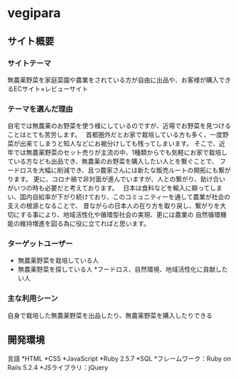 # __vegipara__

## サイト概要

### サイトテーマ
無農薬野菜を家庭菜園や農業をされている方が自由に出品や、お客様が購入できるECサイト×レビューサイト

### テーマを選んだ理由
自宅では無農薬のお野菜を使う様にしているのですが、近場でお野菜を見つけることはとても苦労します。　
首都圏外だとお家で栽培している方も多く、一度野菜が出来てしまうと知人などにお裾分けしても残ってしまいます。
そこで、近年では無農薬野菜のセット売りが主流の中、1種類からでも気軽にお家で栽培している方なども出品でき、無農薬のお野菜を購入したい人とを繋ぐことで、
フードロスを大幅に削減でき、且つ農家さんには新たな販売ルートの開拓にも繋がります。
更に、コロナ禍で非対面が進んでいますが、人との繋がり、助け合いがいつの時も必要だと考えております。　
日本は食料などを輸入に頼ってしまい、国内自給率が下がり続けており、このコミュニティーを通して農業が社会の支えの根源となることで、
昔ながらの日本人の在り方を取り戻し、繋がりを大切にする事により、地域活性化や循環型社会の実現、更には農業の
自然循環機能の維持増進を図る為に役に立てればと思います。


### ターゲットユーザー
* 無農薬野菜を栽培している人
* 無農薬野菜を探している人
*フードロス、自然環境、地域活性化に貢献したい人

### 主な利用シーン
自身で栽培した無農薬野菜を出品したり、無農薬野菜を購入したりできる

## 開発環境
言語
*HTML
*CSS
*JavaScript
*Ruby 2.5.7
*SQL
*フレームワーク：Ruby on Rails 5.2.4
*JSライブラリ：jQuery

